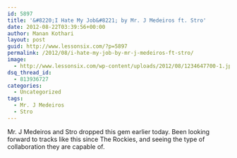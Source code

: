 ```yaml
---
id: 5897
title: '&#8220;I Hate My Job&#8221; by Mr. J Medeiros ft. Stro'
date: 2012-08-22T03:39:56+00:00
author: Manan Kothari
layout: post
guid: http://www.lessonsix.com/?p=5897
permalink: /2012/08/i-hate-my-job-by-mr-j-medeiros-ft-stro/
image:
  - http://www.lessonsix.com/wp-content/uploads/2012/08/1234647700-1.jpg
dsq_thread_id:
  - 813936727
categories:
  - Uncategorized
tags:
  - Mr. J Medeiros
  - Stro
---
```

Mr. J Medeiros and Stro dropped this gem earlier today. Been looking forward to tracks like this since The Rockies, and seeing the type of collaboration they are capable of.